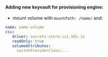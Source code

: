 #### Adding new keyvault for provisioning engine:

+ mount volume with `mountPath: /name/` and:
```yml
name: name-volume
csi:
   driver: secrets-store.csi.k8s.io
   readOnly: true
   volumeAttributes:
     sectetProviderClass:...
```